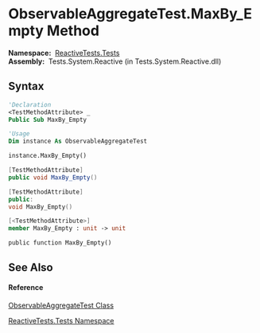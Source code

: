 # ObservableAggregateTest.MaxBy\_Empty Method

**Namespace:**  [ReactiveTests.Tests](ReactiveTests.Tests\ReactiveTests.Tests.md)  
**Assembly:**  Tests.System.Reactive (in Tests.System.Reactive.dll)

## Syntax

```vb
'Declaration
<TestMethodAttribute> _
Public Sub MaxBy_Empty
```

```vb
'Usage
Dim instance As ObservableAggregateTest

instance.MaxBy_Empty()
```

```csharp
[TestMethodAttribute]
public void MaxBy_Empty()
```

```c++
[TestMethodAttribute]
public:
void MaxBy_Empty()
```

```fsharp
[<TestMethodAttribute>]
member MaxBy_Empty : unit -> unit 
```

```jscript
public function MaxBy_Empty()
```

## See Also

#### Reference

[ObservableAggregateTest Class](ObservableAggregateTest\ObservableAggregateTest.md)

[ReactiveTests.Tests Namespace](ReactiveTests.Tests\ReactiveTests.Tests.md)




